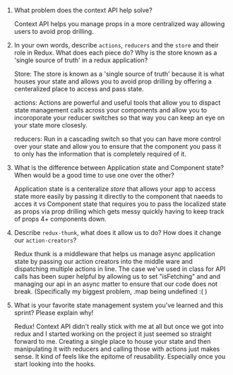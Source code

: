 1. What problem does the context API help solve?

    Context API helps you manage props in a more centralized way allowing users to avoid prop drilling.

1. In your own words, describe `actions`, `reducers` and the `store` and their role in Redux. What does 
each piece do? Why is the store known as a 'single source of truth' in a redux application?

    Store: The store is known as a 'single source of truth' because it is what houses your state and allows you to avoid prop drilling by offering a centeralized place to access and pass state. 

    actions: Actions are powerful and useful tools that allow you to dispact state management calls across your components and allow you to incoroporate your reducer switches so that way you can keep an eye on your state more closesly.

    reducers: Run in a cascading switch so that you can have more control over your state and allow you to ensure that the component you pass it to only has the information that is completely required of it. 

1. What is the difference between Application state and Component state? When would be a good time to use one over the other?

    Application state is a centeralize _store_ that allows your app to access state more easily by passing it directly to the component that naeeds to acces it vs Component state that requires you to pass the localized state as props via prop drilling which gets messy quickly having to keep track of props 4+ components down. 




1. Describe `redux-thunk`, what does it allow us to do? How does it change our `action-creators`?

    Redux thunk is a middleware that helps us manage async application state by passing our action creators into the middle ware and dispatching multiple actions in line. The case we've used in class for API calls has been super helpful by allowing us to set "isFetching" and and managing our api in an async matter to ensure that our code does not break. (Specifically my biggest problem, .map being undefined :( )




1. What is your favorite state management system you've learned and this sprint? Please explain why!

    Redux! Context API didn't really stick with me at all but once we got into redux and I started working on the project it just seemed so straight forward to me. Creating a single place to house your state and then manipulating it with reducers and calling those with actions just makes sense. It kind of feels like the epitome of reusability. Especially once you start looking into the hooks. 